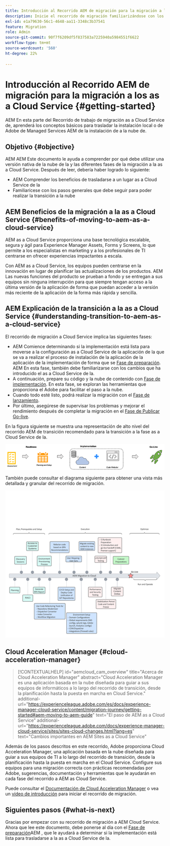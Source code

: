 ```yaml
---
title: Introducción al Recorrido AEM de migración para la migración a los as a Cloud Service
description: Inicie el recorrido de migración familiarizándose con los conceptos básicos para pasar a AEM as a Cloud Service
exl-id: e1a79630-56c1-4648-aa11-3348c3b37541
feature: Migration
role: Admin
source-git-commit: 90f7f6209df5f837583a7225940a5984551f6622
workflow-type: tm+mt
source-wordcount: '560'
ht-degree: 22%

---
```


# Introducción al Recorrido AEM de migración para la migración a los as a Cloud Service {#getting-started}

AEM En esta parte del Recorrido de trabajo de migración as a Cloud Service de, aprenderá los conceptos básicos para trasladar la instalación local o de Adobe de Managed Services AEM de la instalación de a la nube de.

## Objetivo {#objective}

AEM AEM Este documento le ayuda a comprender por qué debe utilizar una versión nativa de la nube de la y las diferentes fases de la migración a la as a Cloud Service. Después de leer, debería haber logrado lo siguiente:

* AEM Comprender los beneficios de trasladarse a un lugar as a Cloud Service de la
* Familiarícese con los pasos generales que debe seguir para poder realizar la transición a la nube

## AEM Beneficios de la migración a la as a Cloud Service {#benefits-of-moving-to-aem-as-a-cloud-service}

AEM as a Cloud Service proporciona una base tecnológica escalable, segura y ágil para Experience Manager Assets, Forms y Screens, lo que permite a los especialistas en marketing y a los profesionales de TI centrarse en ofrecer experiencias impactantes a escala.

Con AEM as a Cloud Service, los equipos pueden centrarse en la innovación en lugar de planificar las actualizaciones de los productos. AEM Las nuevas funciones del producto se prueban a fondo y se entregan a sus equipos sin ninguna interrupción para que siempre tengan acceso a la última versión de la aplicación de forma que puedan acceder a la versión más reciente de la aplicación de la forma más rápida y sencilla.

## AEM Explicación de la transición a la as a Cloud Service {#understanding-transition-to-aem-as-a-cloud-service}

El recorrido de migración a Cloud Service implica las siguientes fases:

* AEM Comience determinando si la implementación está lista para moverse a la configuración as a Cloud Service de la aplicación de la que se va a realizar el proceso de instalación de la aplicación de la aplicación de la implementación de forma que se [Fase de preparación](/help/journey-migration/readiness.md). AEM En esta fase, también debe familiarizarse con los cambios que ha introducido el as a Cloud Service de la.
* A continuación, prepare su código y la nube de contenido con [Fase de implementación](/help/journey-migration/implementation.md). En esta fase, se exploran las herramientas que proporciona el Adobe para facilitar el paso a la nube.
* Cuando todo esté listo, podrá realizar la migración con el [Fase de lanzamiento](/help/journey-migration/go-live.md).
* Por último, asegúrese de supervisar los problemas y mejorar el rendimiento después de completar la migración en el [Fase de Publicar Go-live](/help/journey-migration/post-go-live.md).

En la figura siguiente se muestra una representación de alto nivel del recorrido AEM de transición recomendado para la transición a la fase as a Cloud Service de la.

![imagen](/help/journey-migration/assets/move-aemcloud-process.png)

También puede consultar el diagrama siguiente para obtener una vista más detallada y granular del recorrido de migración.

![imagen](/help/journey-migration/assets/migration-process.png)

## Cloud Acceleration Manager {#cloud-acceleration-manager}

>[!CONTEXTUALHELP]
>id="aemcloud_cam_overview"
>title="Acerca de Cloud Acceleration Manager"
>abstract="Cloud Acceleration Manager es una aplicación basada en la nube diseñada para guiar a sus equipos de informáticos a lo largo del recorrido de transición, desde la planificación hasta la puesta en marcha en Cloud Service."
>additional-url="https://experienceleague.adobe.com/es/docs/experience-manager-cloud-service/content/migration-journey/getting-started#aem-moving-to-aem-guide" text="El paso de AEM as a Cloud Service"
>additional-url="https://experienceleague.adobe.com/docs/experience-manager-cloud-service/sites/sites-cloud-changes.html?lang=es" text="Cambios importantes en AEM Sites as a Cloud Service"

Además de los pasos descritos en este recorrido, Adobe proporciona Cloud Acceleration Manager, una aplicación basada en la nube diseñada para guiar a sus equipos de TI a lo largo del recorrido de transición, desde la planificación hasta la puesta en marcha en el Cloud Service. Configure sus equipos para una migración correcta con prácticas recomendadas por Adobe, sugerencias, documentación y herramientas que le ayudarán en cada fase del recorrido a AEM as Cloud Service.

Puede consultar el [Documentación de Cloud Acceleration Manager](/help/journey-migration/cloud-acceleration-manager/using-cam/getting-started-cam.md) o vea un [vídeo de introducción](https://experienceleague.adobe.com/?launch=ExperienceManager-A-1-2021.1.migration&amp;recommended=ExperienceManager-A-1-2021.1.migration&amp;lang=en#dashboard/learning) para iniciar el recorrido de migración.

## Siguientes pasos {#what-is-next}

Gracias por empezar con su recorrido de migración a AEM Cloud Service. Ahora que lee este documento, debe ponerse al día con el [Fase de preparación](/help/journey-migration/readiness.md)AEM , que le ayudará a determinar si la implementación está lista para trasladarse a la as a Cloud Service de la.
